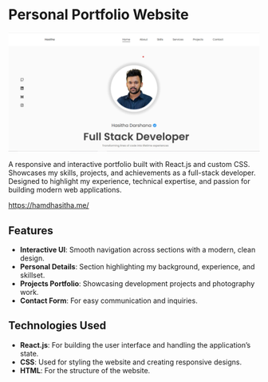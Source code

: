# Personal Portfolio Website

![Image](src/assets/portfolio.png)


A responsive and interactive portfolio built with React.js and custom CSS. Showcases my skills, projects, and achievements as a full-stack developer. Designed to highlight my experience, technical expertise, and passion for building modern web applications.

https://hamdhasitha.me/

## Features

- **Interactive UI**: Smooth navigation across sections with a modern, clean design.
- **Personal Details**: Section highlighting my background, experience, and skillset.
- **Projects Portfolio**: Showcasing development projects and photography work.
- **Contact Form**: For easy communication and inquiries.

## Technologies Used

- **React.js**: For building the user interface and handling the application’s state.
- **CSS**: Used for styling the website and creating responsive designs.
- **HTML**: For the structure of the website.

